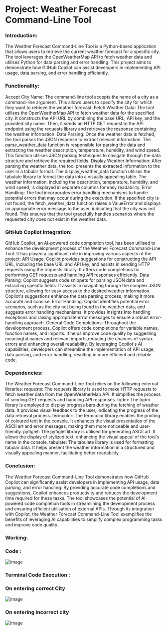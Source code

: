# Project: Weather Forecast Command-Line Tool


### Introduction:
The Weather Forecast Command-Line Tool is a Python-based application that allows users to retrieve the current weather forecast for a specific city. The tool leverages the OpenWeatherMap API to fetch weather data and utilises Python for data parsing and error handling. This project aims to demonstrate how GitHub Copilot can assist developers in implementing API usage, data parsing, and error handling efficiently.

### Functionality:
Accept City Name: The command-line tool accepts the name of a city as a command-line argument. This allows users to specify the city for which they want to retrieve the weather forecast.
Fetch Weather Data: The tool utilises the OpenWeatherMap API to fetch weather data for the specified city. It constructs the API URL by combining the base URL, API key, and the provided city name. Then, it sends an HTTP GET request to the API endpoint using the requests library and retrieves the response containing the weather information.
Data Parsing: Once the weather data is fetched, the tool parses the JSON response to extract relevant information. The parse_weather_data function is responsible for parsing the data and extracting the weather description, temperature, humidity, and wind speed. This function utilises JSON parsing techniques to navigate through the data structure and retrieve the required fields.
Display Weather Information: After parsing the weather data, the tool presents the extracted information to the user in a tabular format. The display_weather_data function utilises the tabulate library to format the data into a visually appealing table. The weather information, including the description, temperature, humidity, and wind speed, is displayed in separate columns for easy readability.
Error Handling: The tool incorporates error handling mechanisms to handle potential errors that may occur during the execution. If the specified city is not found, the fetch_weather_data function raises a ValueError and displays an appropriate error message to the user, indicating that the city was not found. This ensures that the tool gracefully handles scenarios where the requested city does not exist in the weather data.

### GitHub Copilot Integration:
GitHub Copilot, an AI-powered code completion tool, has been utilised to enhance the development process of the Weather Forecast Command-Line Tool. It has played a significant role in improving various aspects of the project:
API Usage: Copilot provides suggestions for constructing the API URL, including the base URL and API key, and assists in sending HTTP requests using the requests library. It offers code completions for performing GET requests and handling API responses efficiently.
Data Parsing: Copilot suggests code snippets for parsing JSON data and extracting specific fields. It assists in navigating through the complex JSON structure, allowing for easy access to the desired weather information. Copilot's suggestions enhance the data parsing process, making it more accurate and concise.
Error Handling: Copilot identifies potential error scenarios, such as the city not being found in the weather data, and suggests error handling mechanisms. It provides insights into handling exceptions and raising appropriate error messages to ensure a robust error-handling approach.
General Code Completions: Throughout the development process, Copilot offers code completions for variable names, function names, and imports. It helps improve code quality by suggesting meaningful names and relevant imports,reducing the chances of syntax errors and enhancing overall readability.
By leveraging Copilot's AI capabilities, developers can streamline the implementation of API usage, data parsing, and error handling, resulting in more efficient and reliable code.

### Dependencies:
The Weather Forecast Command-Line Tool relies on the following external libraries:
requests: The requests library is used to make HTTP requests to fetch weather data from the OpenWeatherMap API. It simplifies the process of sending GET requests and handling API responses.
tqdm: The tqdm library is employed to display progress bars during the fetching of weather data. It provides visual feedback to the user, indicating the progress of the data retrieval process.
termcolor: The termcolor library enables the printing of coloured text in the console. It enhances the visual presentation of the ASCII art and error messages, making them more noticeable and user-friendly.
pyfiglet: The pyfiglet library is utilised for generating ASCII art. It allows the display of stylized text, enhancing the visual appeal of the tool's name in the console.
tabulate: The tabulate library is used for formatting tabular data. It helps present the weather information in a structured and visually appealing manner, facilitating better readability.

### Conclusion:
The Weather Forecast Command-Line Tool demonstrates how GitHub Copilot can significantly assist developers in implementing API usage, data parsing, and error handling. By providing accurate code completions and suggestions, Copilot enhances productivity and reduces the development time required for these tasks. The tool showcases the potential of AI-powered code completion tools in streamlining the development process and ensuring efficient utilisation of external APIs. Through its integration with Copilot, the Weather Forecast Command-Line Tool exemplifies the benefits of leveraging AI capabilities to simplify complex programming tasks and improve code quality.


### Working:
### Code :
![image](https://github.com/utkarsh-chaurasia/Weather-Forecasting-Tool/assets/52343042/19f77d9a-7658-4e24-9546-437115cae7df)



### Terminal Code Execution : 
### On entering correct City
![image](https://github.com/utkarsh-chaurasia/Weather-Forecasting-Tool/assets/52343042/4703c401-102e-4534-9999-171c6d93298c)



### On entering incorrect city
![image](https://github.com/utkarsh-chaurasia/Weather-Forecasting-Tool/assets/52343042/812b8c0e-3784-41b3-b149-e02003d06fe9)


 

